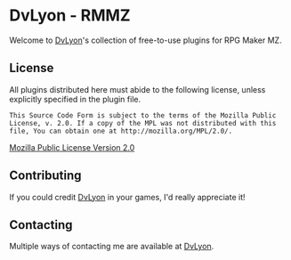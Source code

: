 # DvLyon - RMMZ

Welcome to [DvLyon](https://dvlyon.com)'s collection of free-to-use plugins for RPG Maker MZ.

## License

All plugins distributed here must abide to the following license, unless explicitly specified in the plugin file.

	This Source Code Form is subject to the terms of the Mozilla Public
	License, v. 2.0. If a copy of the MPL was not distributed with this
	file, You can obtain one at http://mozilla.org/MPL/2.0/.

[Mozilla Public License Version 2.0](http://mozilla.org/MPL/2.0/ "Mozilla Public License Version 2.0")

## Contributing

If you could credit [DvLyon](https://dvlyon.com) in your games, I'd really appreciate it!

## Contacting

Multiple ways of contacting me are available at [DvLyon](https://dvlyon.com).
